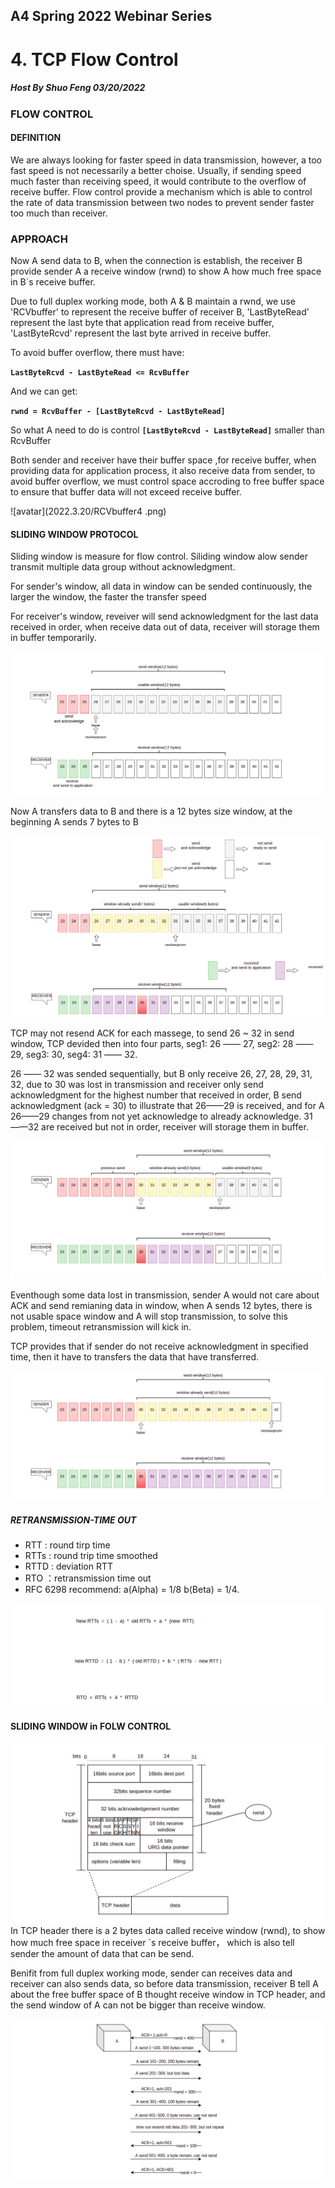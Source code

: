 ## A4 Spring 2022 Webinar Series

# 4. TCP Flow Control
##### Host By Shuo Feng 03/20/2022

### FLOW CONTROL

#### DEFINITION
We are always looking for faster speed in data transmission, however, a too fast speed is not necessarily a better choise. Usually, if sending speed much faster than receiving speed, it would contribute to the overflow of receive buffer. 
Flow control provide a mechanism which is able to control the rate of data transmission between two nodes to prevent sender faster too much than receiver.

### APPROACH
Now A send data to B, when the connection is establish, the receiver B provide sender A a receive window (rwnd) to show A how much free space in B`s receive buffer. 

Due to full duplex working mode, both A & B maintain a rwnd, we use 'RCVbuffer' to represent the receive buffer of receiver B, 'LastByteRead' represent the last byte that application read from receive buffer, 'LastByteRcvd' represent the last byte arrived in receive buffer.

To avoid buffer overflow, there must have: 

**`LastByteRcvd - LastByteRead <= RcvBuffer`**

And we can get:

**`rwnd = RcvBuffer - [LastByteRcvd - LastByteRead]`**

So what A need to do is control **`[LastByteRcvd - LastByteRead]`** smaller than RcvBuffer

Both sender and receiver have their buffer space ,for receive buffer, when providing data for application process, it also receive data from sender, to avoid buffer overflow, we must control space accroding to free buffer space to ensure that buffer data will not exceed receive buffer.

![avatar](2022.3.20/RCVbuffer4 .png)


#### SLIDING WINDOW PROTOCOL

Sliding window is measure for flow control. Siliding window alow sender transmit multiple data group without acknowledgment. 

For sender's window, all data in window can be sended continuously, the larger the window, the faster the transfer speed

For receiver's window, reveiver will send acknowledgment for the last data received in order, when receive data out of data, receiver will storage them in buffer temporarily.

![avatar](2022.3.20/neosliding1.png)

Now A transfers data to B and there is a 12 bytes size window, at the beginning A sends 7 bytes to B

![avatar](2022.3.20/neosliding2.png)

TCP may not resend ACK for each massege, to send 26 ~ 32 in send window, TCP devided then into four parts, seg1: 26 —— 27, seg2: 28 —— 29, seg3: 30, seg4: 31 —— 32.

26 —— 32 was sended sequentially, but B only receive 26, 27, 28, 29, 31, 32, due to 30 was lost in transmission and receiver only send acknowledgment for the highest number that received in order, B send acknowledgment (ack = 30)  to illustrate that 26——29 is received, and for A 26——29 changes from not yet acknowledge to already acknowledge. 31——32 are received but not in order, receiver will storage them in buffer.

![avatar](2022.3.20/neosliding3.png)


Eventhough some data lost in transmission, sender A would not care about ACK and send remianing data in window, when A sends 12 bytes, there is not usable space window and A will stop transmission, to solve this problem, timeout retransmission will kick in.

TCP provides that if sender do not receive acknowledgment in specified time, then it have to transfers the data that have transferred.

![avatar](2022.3.20/neosliding4.png)

##### RETRANSMISSION-TIME OUT

* RTT  : round tirp time
* RTTs : round trip time smoothed
* RTTD : deviation RTT
* RTO  ：retransmission time out
* RFC 6298 recommend: a(Alpha) = 1/8 b(Beta) = 1/4.

![avatra](2022.3.20/RTO.png)

#### SLIDING WINDOW in FOLW CONTROL
![avatar](2022.3.20/TCPheader2.png)
In TCP header there is a 2 bytes data called receive window (rwnd), to show how much free space in receiver `s receive buffer， which is also tell sender the amount of data that can be send.

Benifit from full duplex working mode, sender can receives data and receiver can also sends data, so before data transmission, receiver B tell A about the free buffer space of B thought receive window in TCP header, and the send window of A can not be bigger than receive window.

![avatar](2022.3.20/process.png)
